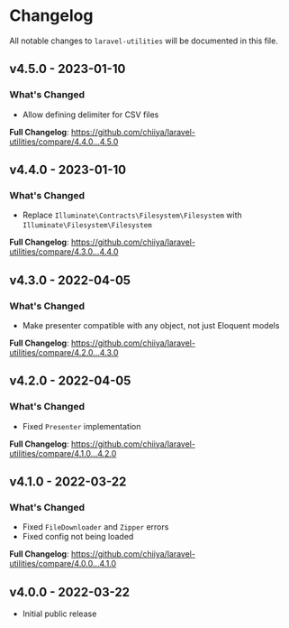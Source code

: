 # Changelog

All notable changes to `laravel-utilities` will be documented in this file.

## v4.5.0 - 2023-01-10

### What's Changed

- Allow defining delimiter for CSV files

**Full Changelog**: https://github.com/chiiya/laravel-utilities/compare/4.4.0...4.5.0

## v4.4.0 - 2023-01-10

### What's Changed

- Replace `Illuminate\Contracts\Filesystem\Filesystem` with `Illuminate\Filesystem\Filesystem`

**Full Changelog**: https://github.com/chiiya/laravel-utilities/compare/4.3.0...4.4.0

## v4.3.0 - 2022-04-05

### What's Changed

- Make presenter compatible with any object, not just Eloquent models

**Full Changelog**: https://github.com/chiiya/laravel-utilities/compare/4.2.0...4.3.0

## v4.2.0 - 2022-04-05

### What's Changed

- Fixed `Presenter` implementation

**Full Changelog**: https://github.com/chiiya/laravel-utilities/compare/4.1.0...4.2.0

## v4.1.0 - 2022-03-22

### What's Changed

- Fixed `FileDownloader` and `Zipper` errors
- Fixed config not being loaded

**Full Changelog**: https://github.com/chiiya/laravel-utilities/compare/4.0.0...4.1.0

## v4.0.0 - 2022-03-22

- Initial public release
